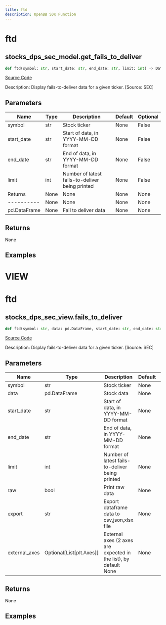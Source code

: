 ```yaml
---
title: ftd
description: OpenBB SDK Function
---
```

# ftd

## stocks_dps_sec_model.get_fails_to_deliver

```python
def ftd(symbol: str, start_date: str, end_date: str, limit: int) -> DataFrame:
```
[Source Code](https://github.com/OpenBB-finance/OpenBBTerminal/tree/main/openbb_terminal/stocks/dark_pool_shorts/sec_model.py#L58)

Description: Display fails-to-deliver data for a given ticker. [Source: SEC]

## Parameters

| Name | Type | Description | Default | Optional |
| ---- | ---- | ----------- | ------- | -------- |
| symbol | str | Stock ticker | None | False |
| start_date | str | Start of data, in YYYY-MM-DD format | None | False |
| end_date | str | End of data, in YYYY-MM-DD format | None | False |
| limit | int | Number of latest fails-to-deliver being printed | None | False |
| Returns | None | None | None | None |
| ---------- | None | None | None | None |
| pd.DataFrame | None | Fail to deliver data | None | None |

## Returns

None

## Examples




# VIEW

# ftd

## stocks_dps_sec_view.fails_to_deliver

```python
def ftd(symbol: str, data: pd.DataFrame, start_date: str, end_date: str, limit: int, raw: bool, export: str, external_axes: Union[List[matplotlib.axes._axes.Axes], NoneType]) -> None:
```
[Source Code](https://github.com/OpenBB-finance/OpenBBTerminal/tree/main/openbb_terminal/stocks/dark_pool_shorts/sec_view.py#L26)

Description: Display fails-to-deliver data for a given ticker. [Source: SEC]

## Parameters

| Name | Type | Description | Default | Optional |
| ---- | ---- | ----------- | ------- | -------- |
| symbol | str | Stock ticker | None | False |
| data | pd.DataFrame | Stock data | None | False |
| start_date | str | Start of data, in YYYY-MM-DD format | None | False |
| end_date | str | End of data, in YYYY-MM-DD format | None | False |
| limit | int | Number of latest fails-to-deliver being printed | None | False |
| raw | bool | Print raw data | None | False |
| export | str | Export dataframe data to csv,json,xlsx file | None | False |
| external_axes | Optional[List[plt.Axes]] | External axes (2 axes are expected in the list), by default None | None | True |

## Returns

None

## Examples


